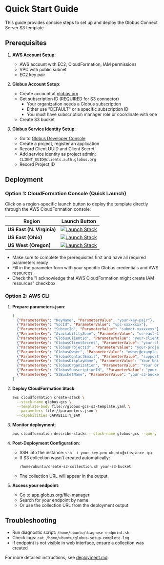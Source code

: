 # Quick Start Guide

This guide provides concise steps to set up and deploy the Globus Connect Server S3 template.

## Prerequisites

1. **AWS Account Setup**:
   - AWS account with EC2, CloudFormation, IAM permissions
   - VPC with public subnet
   - EC2 key pair

2. **Globus Account Setup**:
   - Create account at [globus.org](https://www.globus.org/)
   - Get subscription ID (REQUIRED for S3 connector)
     - Your organization needs a Globus subscription
     - Either use "DEFAULT" or a specific subscription ID
     - You must have subscription manager role or coordinate with one
   - Create S3 bucket

3. **Globus Service Identity Setup**:
   - Go to [Globus Developer Console](https://app.globus.org/settings/developers)
   - Create a project, register an application
   - Record Client UUID and Client Secret
   - Add service identity as project admin: `CLIENT_UUID@clients.auth.globus.org`
   - Record Project ID

## Deployment

### Option 1: CloudFormation Console (Quick Launch)

Click on a region-specific launch button to deploy the template directly through the AWS CloudFormation console:

| Region | Launch Button |
|--------|--------------|
| **US East (N. Virginia)** | [![Launch Stack](https://s3.amazonaws.com/cloudformation-examples/cloudformation-launch-stack.png)](https://console.aws.amazon.com/cloudformation/home?region=us-east-1#/stacks/create/review?templateURL=https://raw.githubusercontent.com/scttfrdmn/globus-gcs-s3-deployment/main/globus-gcs-s3-template.yaml&stackName=globus-gcs) |
| **US East (Ohio)** | [![Launch Stack](https://s3.amazonaws.com/cloudformation-examples/cloudformation-launch-stack.png)](https://console.aws.amazon.com/cloudformation/home?region=us-east-2#/stacks/create/review?templateURL=https://raw.githubusercontent.com/scttfrdmn/globus-gcs-s3-deployment/main/globus-gcs-s3-template.yaml&stackName=globus-gcs) |
| **US West (Oregon)** | [![Launch Stack](https://s3.amazonaws.com/cloudformation-examples/cloudformation-launch-stack.png)](https://console.aws.amazon.com/cloudformation/home?region=us-west-2#/stacks/create/review?templateURL=https://raw.githubusercontent.com/scttfrdmn/globus-gcs-s3-deployment/main/globus-gcs-s3-template.yaml&stackName=globus-gcs) |

* Make sure to complete the prerequisites first and have all required parameters ready
* Fill in the parameter form with your specific Globus credentials and AWS resources
* Check the "I acknowledge that AWS CloudFormation might create IAM resources" checkbox

### Option 2: AWS CLI

1. **Prepare parameters.json**:
   ```json
   [
     {"ParameterKey": "KeyName", "ParameterValue": "your-key-pair"},
     {"ParameterKey": "VpcId", "ParameterValue": "vpc-xxxxxxxx"},
     {"ParameterKey": "SubnetId", "ParameterValue": "subnet-xxxxxxxx"},
     {"ParameterKey": "AvailabilityZone", "ParameterValue": "us-east-1a"},
     {"ParameterKey": "GlobusClientId", "ParameterValue": "your-client-uuid"},
     {"ParameterKey": "GlobusClientSecret", "ParameterValue": "your-client-secret"},
     {"ParameterKey": "GlobusProjectId", "ParameterValue": "your-project-id"},
     {"ParameterKey": "GlobusOwner", "ParameterValue": "owner@example.com"},
     {"ParameterKey": "GlobusContactEmail", "ParameterValue": "support@example.com"},
     {"ParameterKey": "GlobusDisplayName", "ParameterValue": "Your Unique Endpoint Name"},
     {"ParameterKey": "GlobusOrganization", "ParameterValue": "Your Organization"},
     {"ParameterKey": "GlobusSubscriptionId", "ParameterValue": "your-subscription-id"},
     {"ParameterKey": "S3BucketName", "ParameterValue": "your-s3-bucket"}
   ]
   ```

2. **Deploy CloudFormation Stack**:
   ```bash
   aws cloudformation create-stack \
     --stack-name globus-gcs \
     --template-body file://globus-gcs-s3-template.yaml \
     --parameters file://parameters.json \
     --capabilities CAPABILITY_IAM
   ```

3. **Monitor deployment**:
   ```bash
   aws cloudformation describe-stacks --stack-name globus-gcs --query "Stacks[0].StackStatus" --output text
   ```

4. **Post-Deployment Configuration**:
   - SSH into the instance: `ssh -i your-key.pem ubuntu@<instance-ip>`
   - If S3 collection wasn't created automatically:
     ```bash
     /home/ubuntu/create-s3-collection.sh your-s3-bucket
     ```
   - The collection URL will appear in the output

5. **Access your endpoint**:
   - Go to [app.globus.org/file-manager](https://app.globus.org/file-manager)
   - Search for your endpoint by name
   - Or use the collection URL from the deployment output

## Troubleshooting

- Run diagnostic script: `/home/ubuntu/diagnose-endpoint.sh`
- Check logs: `cat /home/ubuntu/globus-setup-complete.log`
- If endpoint is not visible in web interface, ensure a collection was created

For more detailed instructions, see [deployment.md](deployment.md).